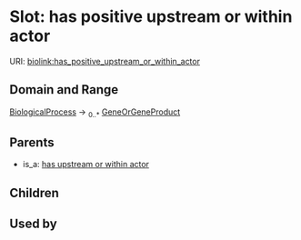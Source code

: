 
# Slot: has positive upstream or within actor




URI: [biolink:has_positive_upstream_or_within_actor](https://w3id.org/biolink/vocab/has_positive_upstream_or_within_actor)


## Domain and Range

[BiologicalProcess](BiologicalProcess.md) &#8594;  <sub>0..\*</sub> [GeneOrGeneProduct](GeneOrGeneProduct.md)

## Parents

 *  is_a: [has upstream or within actor](has_upstream_or_within_actor.md)

## Children


## Used by

